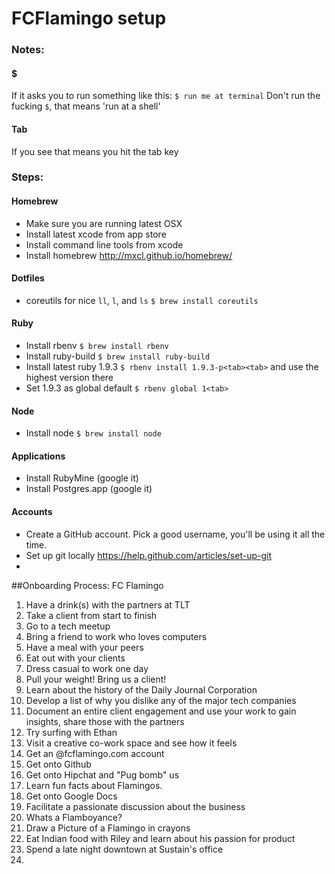 FCFlamingo setup
=====

### Notes:

#### $
If it asks you to run something like this:
`$ run me at terminal`
Don't run the fucking `$`, that means 'run at a shell'

#### Tab
If you see <tab> that means you hit the tab key


### Steps:

#### Homebrew
* Make sure you are running latest OSX
* Install latest xcode from app store
* Install command line tools from xcode
* Install homebrew http://mxcl.github.io/homebrew/

#### Dotfiles
* coreutils for nice `ll`, `l`, and `ls` `$ brew install coreutils`

#### Ruby
* Install rbenv `$ brew install rbenv`
* Install ruby-build `$ brew install ruby-build`
* Install latest ruby 1.9.3 `$ rbenv install 1.9.3-p<tab><tab>` and use the highest version there
* Set 1.9.3 as global default `$ rbenv global 1<tab>`

#### Node
* Install node `$ brew install node`

#### Applications
* Install RubyMine (google it)
* Install Postgres.app (google it)

#### Accounts
* Create a GitHub account. Pick a good username, you'll be using it all the time.
* Set up git locally https://help.github.com/articles/set-up-git
* 

##Onboarding Process: FC Flamingo
1. Have a drink(s) with the partners at TLT
2. Take a client from start to finish
3. Go to a tech meetup
4. Bring a friend to work who loves computers
5. Have a meal with your peers
6. Eat out with your clients
7. Dress casual to work one day
8. Pull your weight! Bring us a client!
9. Learn about the history of the Daily Journal Corporation 
10. Develop a list of why you dislike any of the major tech companies
11. Document an entire client engagement and use your work to gain insights, share those with the partners
12. Try surfing with Ethan
13. Visit a creative co-work space and see how it feels
14. Get an @fcflamingo.com account
15. Get onto Github
16. Get onto Hipchat and "Pug bomb" us
17. Learn fun facts about Flamingos.
18. Get onto Google Docs
19. Facilitate a passionate discussion about the business
20. Whats a Flamboyance?
21. Draw a Picture of a Flamingo in crayons
22. Eat Indian food with Riley and learn about his passion for product
23. Spend a late night downtown at Sustain's office
24. 

